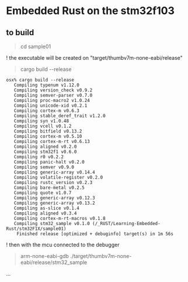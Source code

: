 # Embedded Rust on the stm32f103

## to build
> cd sample01

! the executable will be created on "target/thumbv7m-none-eabi/release"
> cargo build --release

```shell
osx% cargo build --release
   Compiling typenum v1.12.0
   Compiling version_check v0.9.2
   Compiling semver-parser v0.7.0
   Compiling proc-macro2 v1.0.24
   Compiling unicode-xid v0.2.1
   Compiling cortex-m v0.6.3
   Compiling stable_deref_trait v1.2.0
   Compiling syn v1.0.48
   Compiling vcell v0.1.2
   Compiling bitfield v0.13.2
   Compiling cortex-m v0.5.10
   Compiling cortex-m-rt v0.6.13
   Compiling aligned v0.2.0
   Compiling stm32f1 v0.6.0
   Compiling r0 v0.2.2
   Compiling panic-halt v0.2.0
   Compiling semver v0.9.0
   Compiling generic-array v0.14.4
   Compiling volatile-register v0.2.0
   Compiling rustc_version v0.2.3
   Compiling bare-metal v0.2.5
   Compiling quote v1.0.7
   Compiling generic-array v0.12.3
   Compiling generic-array v0.13.2
   Compiling as-slice v0.1.4
   Compiling aligned v0.3.4
   Compiling cortex-m-rt-macros v0.1.8
   Compiling stm32_sample v0.1.0 (/_RUST/Learning-Embedded-Rust/stm32F1X/sample01)
    Finished release [optimized + debuginfo] target(s) in 1m 56s
```


! then with the mcu connected to the debugger
> arm-none-eabi-gdb ./target/thumbv7m-none-eabi/release/stm32_sample

...
